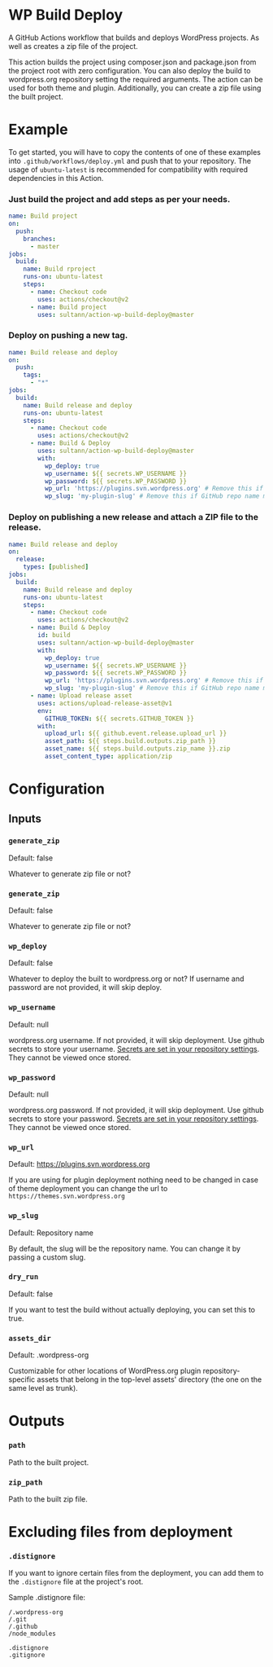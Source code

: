 # WP Build Deploy
A GitHub Actions workflow that builds and deploys WordPress projects. As well as creates a zip file of the project.

This action builds the project using composer.json and package.json from the project root with zero configuration. You can also deploy the build to wordpress.org repository setting the required arguments.
The action can be used for both theme and plugin. Additionally, you can create a zip file using the built project.

# Example
To get started, you will have to copy the contents of one of these examples into `.github/workflows/deploy.yml` and push that to your repository. The usage of `ubuntu-latest` is recommended for compatibility with required dependencies in this Action.

### Just build the project and add steps as per your needs.
```yaml
name: Build project
on:
  push:
    branches:
      - master
jobs:
  build:
    name: Build rproject
    runs-on: ubuntu-latest
    steps:
      - name: Checkout code
        uses: actions/checkout@v2
      - name: Build project
        uses: sultann/action-wp-build-deploy@master
```

### Deploy on pushing a new tag.
```yaml
name: Build release and deploy
on:
  push:
    tags:
      - "*"
jobs:
  build:
    name: Build release and deploy
    runs-on: ubuntu-latest
    steps:
      - name: Checkout code
        uses: actions/checkout@v2
      - name: Build & Deploy
        uses: sultann/action-wp-build-deploy@master
        with:
          wp_deploy: true
          wp_username: ${{ secrets.WP_USERNAME }}
          wp_password: ${{ secrets.WP_PASSWORD }}
          wp_url: 'https://plugins.svn.wordpress.org' # Remove this if its plugin
          wp_slug: 'my-plugin-slug' # Remove this if GitHub repo name matches SVN slug
```
### Deploy on publishing a new release and attach a ZIP file to the release.

```yaml
name: Build release and deploy
on:
  release:
    types: [published]
jobs:
  build:
    name: Build release and deploy
    runs-on: ubuntu-latest
    steps:
      - name: Checkout code
        uses: actions/checkout@v2
      - name: Build & Deploy
        id: build
        uses: sultann/action-wp-build-deploy@master
        with:
          wp_deploy: true
          wp_username: ${{ secrets.WP_USERNAME }}
          wp_password: ${{ secrets.WP_PASSWORD }}
          wp_url: 'https://plugins.svn.wordpress.org' # Remove this if its plugin
          wp_slug: 'my-plugin-slug' # Remove this if GitHub repo name matches SVN slug
      - name: Upload release asset
        uses: actions/upload-release-asset@v1
        env:
          GITHUB_TOKEN: ${{ secrets.GITHUB_TOKEN }}
        with:
          upload_url: ${{ github.event.release.upload_url }}
          asset_path: ${{ steps.build.outputs.zip_path }}
          asset_name: ${{ steps.build.outputs.zip_name }}.zip
          asset_content_type: application/zip
```

# Configuration

## Inputs

### `generate_zip`
Default: false

Whatever to generate zip file or not?

### `generate_zip`
Default: false

Whatever to generate zip file or not?

### `wp_deploy`
Default: false

Whatever to deploy the built to wordpress.org or not? If username and password are not provided, it will skip deploy.

### `wp_username`
Default: null

wordpress.org username. If not provided, it will skip deployment. Use github secrets to store your username.
[Secrets are set in your repository settings](https://help.github.com/en/actions/automating-your-workflow-with-github-actions/creating-and-using-encrypted-secrets). They cannot be viewed once stored.

### `wp_password`
Default: null

wordpress.org password. If not provided, it will skip deployment. Use github secrets to store your password.
[Secrets are set in your repository settings](https://help.github.com/en/actions/automating-your-workflow-with-github-actions/creating-and-using-encrypted-secrets). They cannot be viewed once stored.

### `wp_url`
Default: https://plugins.svn.wordpress.org

If you are using for plugin deployment nothing need to be changed in case of theme deployment you can change the url to `https://themes.svn.wordpress.org`

### `wp_slug`
Default: Repository name

By default, the slug will be the repository name. You can change it by passing a custom slug.

### `dry_run`
Default: false

If you want to test the build without actually deploying, you can set this to true.

### `assets_dir`
Default: .wordpress-org

Customizable for other locations of WordPress.org plugin repository-specific assets that belong in the top-level assets' directory (the one on the same level as trunk).

# Outputs
### `path`
Path to the built project.

### `zip_path`
Path to the built zip file.

# Excluding files from deployment

### `.distignore`
If you want to ignore certain files from the deployment, you can add them to the `.distignore` file at the project's root.

Sample .distignore file:

```
/.wordpress-org
/.git
/.github
/node_modules

.distignore
.gitignore
```